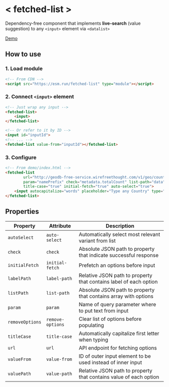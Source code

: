# < fetched-list >

Dependency-free component that implements **live-search** (value suggestion) to any `<input>` element via `<datalist>`

[Demo](https://fetched-list.ponomarevlad.ru)

## How to use

### 1. Load module

```html
<!-- From CDN -->
<script src="https://esm.run/fetched-list" type="module"></script>
```

### 2. Connect `<input>` element

```html
<!-- Just wrap any input -->
<fetched-list>
    <input>
</fetched-list>

<!-- Or refer to it by ID -->
<input id="inputId">
<!-- ... -->
<fetched-list value-from="inputId"></fetched-list>
```

### 3. Configure

```html
<!-- From demo/index.html -->
<fetched-list
        url="http://geodb-free-service.wirefreethought.com/v1/geo/countries?limit=10"
        param="namePrefix" check="metadata.totalCount" list-path="data" value-path="name" label-path="code"
        title-case="true" initial-fetch="true" auto-select="true">
    <input autocapitalize="words" placeholder="Type any Country" type="search">
</fetched-list>
```

## Properties

| Property        | Attribute        | Description                                                       |
|-----------------|------------------|-------------------------------------------------------------------|
| `autoSelect`    | `auto-select`    | Automatically select most relevant variant from list              |
| `check`         | `check`          | Absolute JSON path to property that indicate successful response  |
| `initialFetch`  | `initial-fetch`  | Prefetch an options before input                                  |
| `labelPath`     | `label-path`     | Relative JSON path to property that contains label of each option |
| `listPath`      | `list-path`      | Absolute JSON path to property that contains array with options   |
| `param`         | `param`          | Name of query parameter where to put text from input              |
| `removeOptions` | `remove-options` | Clear list of options before populating                           |
| `titleCase`     | `title-case`     | Automatically capitalize first letter when typing                 |
| `url`           | `url`            | API endpoint for fetching options                                 |
| `valueFrom`     | `value-from`     | ID of outer input element to be used instead of inner input       |
| `valuePath`     | `value-path`     | Relative JSON path to property that contains value of each option |
